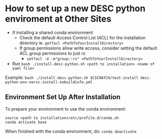 # How to set up a new DESC python enviroment at Other Sites

* If installing a shared conda environment
  * Check the default Access Control List (ACL) for the installation directory ie. `getfacl <PathToYourInstallDirectory>`
  * If group permissions allow write access, consider setting the default ACL group permissions to just rx
      * `setfacl -d -m"group::rx" <PathToYourInstallDirectory>`
* Run `bash ./install-desc-python.sh <path to installation> <name of yaml file>`

Example:  `bash ./install-desc-python.sh $CSCRATCH/test-install desc-python-env-nersc-install-nobuildinfo.yml`

## Environment Set Up After Installation

To prepare your environment to use the conda environment:

```
source <path to installation>/etc/profile.d/conda.sh
conda activate base
```

When finished with the conda environment, do:  `conda deactivate`

